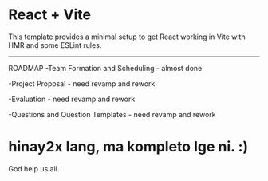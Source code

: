 # React + Vite

This template provides a minimal setup to get React working in Vite with HMR and some ESLint rules.


---------
ROADMAP
-Team Formation and Scheduling - almost done

-Project Proposal - need revamp and rework

-Evaluation - need revamp and rework

-Questions and Question Templates - need revamp and rework




# hinay2x lang, ma kompleto lge ni. :)
God help us all.
